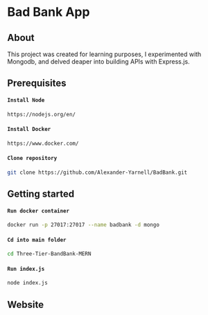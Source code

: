 # Bad Bank App

## About

This project was created for learning purposes, I experimented with Mongodb, and delved deaper into building APIs with Express.js.

## Prerequisites

#### `Install Node`
```sh
https://nodejs.org/en/
```

#### `Install Docker`

```sh
https://www.docker.com/
```

#### `Clone repository`

```sh
git clone https://github.com/Alexander-Yarnell/BadBank.git
```

## Getting started

#### `Run docker container`
```sh
docker run -p 27017:27017 --name badbank -d mongo
```

#### `Cd into main folder`
```sh
cd Three-Tier-BandBank-MERN
```

#### `Run index.js`
```sh
node index.js
```
## Website



